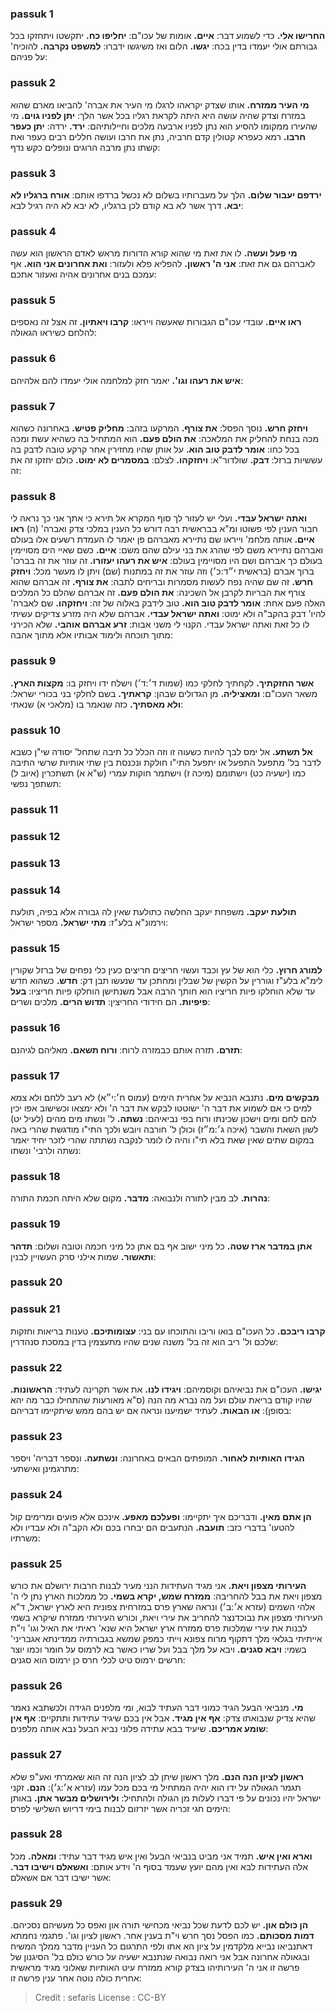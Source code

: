
### passuk 1
<b>החרישו אלי.</b> כדי לשמוע דבר:
<b>איים.</b> אומות של עכו"ם:
<b>יחליפו כח.</b> יתקשטו ויתחזקו בכל גבורתם אולי יעמדו בדין בכח:
<b>יגשו.</b> הלום ואז משיגשו ידברו:
<b>למשפט נקרבה.</b> להוכיח' על פניהם:

### passuk 2
<b>מי העיר ממזרח.</b> אותו שצדק יקראהו לרגלו מי העיר את אברה' להביאו מארם שהוא במזרח וצדק שהיה עושה היא היתה לקראת רגליו בכל אשר הלך:
<b>יתן לפניו גוים.</b> מי שהעירו ממקומו להסיע הוא נתן לפניו ארבעה מלכים וחיילותיהם:
<b>ירד.</b> ירדה:
<b>יתן כעפר חרבו.</b> רמא כעפרא קטולין קדם חרביה, נתן את חרבו ועושה חללים רבים כעפר ואת קשתו נתן מרבה הרוגים ונופלים כקש נדף:

### passuk 3
<b>ירדפם יעבור שלום.</b> הלך על מעברותיו בשלום לא נכשל ברדפו אותם:
<b>אורח ברגליו לא יבא.</b> דרך אשר לא בא קודם לכן ברגליו, לא יבא לא היה רגיל לבא:

### passuk 4
<b>מי פעל ועשה.</b> לו את זאת מי שהוא קורא הדורות מראש לאדם הראשון הוא עשה לאברהם גם את זאת:
<b>אני ה' ראשון.</b> להפליא פלא ולעזור:
<b>ואת אחרונים אני הוא.</b> אף עמכם בנים אחרונים אהיה ואעזור אתכם:

### passuk 5
<b>ראו איים.</b> עובדי עכו"ם הגבורות שאעשה וייראו:
<b>קרבו ויאתיון.</b> זה אצל זה נאספים להלחם כשיראו הגאולה:

### passuk 6
<b>איש את רעהו וגו'.</b> יאמר חזק למלחמה אולי יעמדו להם אלהיהם:

### passuk 7
<b>ויחזק חרש.</b> נוסך הפסל:
<b>את צורף.</b> המרקעו בזהב:
<b>מחליק פטיש.</b> באחרונה כשהוא מכה בנחת להחליק את המלאכה:
<b>את הולם פעם.</b> הוא המתחיל בה כשהיא עשת ומכה בכל כחו:
<b>אומר לדבק טוב הוא.</b> על אותן שהיו מחזירין אחר קרקע טובה לדבק בה עששיות ברזל:
<b>דבק.</b> שולדור"א:
<b>ויחזקהו.</b> לצלם:
<b>במסמרים לא ימוט.</b> כולם יחזקו זה את זה:

### passuk 8
<b>ואתה ישראל עבדי.</b> ועלי יש לעזור לך סוף המקרא אל תירא כי אתך אני כך נראה לי חבור הענין לפי פשוטו ומ"א בבראשית רבה דורש כל הענין במלכי צדק ואברה' 
(ה) <b>ראו איים.</b> אותה מלחמ' וייראו שם נתיירא מאברהם פן יאמר לו העמדת רשעים אלו בעולם ואברהם נתיירא משם לפי שהרג את בני עילם שהם משם:
<b>איים.</b> כשם שאיי הים מסויימין בעולם כך אברהם ושם היו מסויימין בעולם:
<b>איש את רעהו יעזורו.</b> זה עוזר את זה בברכו' ברוך אברם (בראשית י״ד:כ׳) וזה עוזר את זה במתנות (שם) ויתן לו מעשר מכל:
<b>ויחזק חרש.</b> זה שם שהיה נפח לעשות מסמרות ובריחים לתבה:
<b>את צורף.</b> זה אברהם שהוא צורף את הבריות לקרבן אל השכינה:
<b>את הולם פעם.</b> זה אברהם שהלם כל המלכים האלה פעם אחת:
<b>אומר לדבק טוב הוא.</b> טוב לידבק באלוה של זה:
<b>ויחזקהו.</b> שם לאברה' להיו' דבק בהקב"ה ולא ימוט:
<b>ואתה ישראל עבדי.</b> אברהם שלא היה מזרע צדיקים עשיתי לו כל זאת ואתה ישראל עבדי. הקנוי לי משני אבות:
<b>זרע אברהם אוהבי.</b> שלא הכירני מתוך תוכחה ולימוד אבותיו אלא מתוך אהבה:

### passuk 9
<b>אשר החזקתיך.</b> לקחתיך לחלקי כמו (שמות ד׳:ד׳) וישלח ידו ויחזק בו:
<b>מקצות הארץ.</b> משאר העכו"ם:
<b>ומאציליה.</b> מן הגדולים שבהן:
<b>קראתיך.</b> בשם לחלקי בני בכורי ישראל:
<b>ולא מאסתיך.</b> כזה שנאמר בו (מלאכי א) שנאתי:

### passuk 10
<b>אל תשתע.</b> אל ימס לבך להיות כשעוה זו וזה הכלל כל תיבה שתחל' יסודה שי"ן כשבא לדבר בל' מתפעל התפעל או יתפעל התי"ו חולקת ונכנסת בין שתי אותיות שרשי התיבה כמו (ישעיה כט) וישתומם (מיכה ז) וישתמר חוקות עמרי (ש"א א) תשתכרין (איוב ל) תשתפך נפשי:

### passuk 11

### passuk 12

### passuk 13

### passuk 14
<b>תולעת יעקב.</b> משפחת יעקב החלשה כתולעת שאין לה גבורה אלא בפיה, תולעת וירמונ"א בלע"ז:
<b>מתי ישראל.</b> מספר ישראל:

### passuk 15
<b>למורג חרוץ.</b> כלי הוא של עץ וכבד ועשוי חריצים חריצים כעין כלי נפחים של ברזל שקורין לימ"א בלע"ז וגוררין על הקשין של שבלין ומחתכן עד שנעשו תבן דק:
<b>חדש.</b> כשהוא חדש עד שלא הוחלקו פיות חריציו הוא חותך הרבה אבל משנתישן הוחלקו פיות חריציו:
<b>בעל פיפיות.</b> הם חידודי החריצין:
<b>תדוש הרים.</b> מלכים ושרים:

### passuk 16
<b>תזרם.</b> תזרה אותם כבמזרה לרוח:
<b>ורוח תשאם.</b> מאליהם לגיהנם:

### passuk 17
<b>מבקשים מים.</b> נתנבא הנביא על אחרית הימים (עמוס ח׳:י״א) לא רעב ללחם ולא צמא למים כי אם לשמוע את דבר ה' ישוטטו לבקש את דבר ה' ולא ימצאו וכשישוב אפו יכין להם לחם ומים וישכון שכינתו ורוח בפי נביאיהם:
<b>נשתה.</b> ל' ונשתו מים מהים (לעיל יט) לשון השאת והשבר (איכה ג׳:מ״ז) וכולן ל' חורבה ויובש ולכך התי"ו מודגשת שהרי באה במקום שתים שאין שאת בלא תי"ו והיה לו לומר לנקבה נשתתה שהרי לזכר יחיד יאמר נשתה ולרבי' ונשתו:

### passuk 18
<b>נהרות.</b> לב מבין לתורה ולנבואה:
<b>מדבר.</b> מקום שלא היתה חכמת התורה:

### passuk 19
<b>אתן במדבר ארז שטה.</b> כל מיני ישוב אף בם אתן כל מיני חכמה וטובה ושלום:
<b>תדהר ותאשור.</b> שמות אילני סרק העשויין לבנין:

### passuk 20

### passuk 21
<b>קרבו ריבכם.</b> כל העכו"ם בואו וריבו והתוכחו עם בני:
<b>עצומותיכם.</b> טענות בריאות וחזקות שלכם ול' ריב הוא זה בל' משנה שנים שהיו מתעצמין בדין במסכת סנהדרין:

### passuk 22
<b>יגישו.</b> העכו"ם את נביאיהם וקוסמיהם:
<b>ויגידו לנו.</b> את אשר תקרינה לעתיד:
<b>הראשונות.</b> שהיו קודם בריאת עולם ועל מה נברא מה הנה (ס"א מאורעות שהתחילו כבר מה יהא בסופן):
<b>או הבאות.</b> לעתיד ישמיענו ונראה אם יש בהם ממש שיתקיימו דבריהם:

### passuk 23
<b>הגידו האותיות לאחור.</b> המופתים הבאים באחרונה:
<b>ונשתעה.</b> ונספר דבריה' ויספר מתרגמינן ואישתעי:

### passuk 24
<b>הן אתם מאין.</b> ודבריכם איך יתקיימו:
<b>ופעלכם מאפע.</b> אינכם אלא פועים ומרימים קול להטעו' בדברי כזב:
<b>תועבה.</b> הנתעבים הם יבחרו בכם ולא הקב"ה ולא עבדיו ולא משרתיו:

### passuk 25
<b>העירותי מצפון ויאת.</b> אני מגיד העתידות הנני מעיר לבנות חרבות ירושלם את כורש מצפון ויאת את בבל להחריבה:
<b>ממזרח שמש, יקרא בשמי.</b> כל ממלכות הארץ נתן לי ה' אלהי השמים (עזרא א׳:ב׳) ונראה שארץ פרס במזרחית צפונית היא לארץ ישראל, ד"א העירותי מצפון את נבוכדנצר להחריב את עירי ויאת, וכורש העירותי ממזרח שיקרא בשמי לבנות את עירי שמלכות פרס ממזרח ארץ ישראל היא שנא' ראיתי את האיל וגו' וי"ת אייתיתי בגלאי מלך דתקוף מרוח צפונא וייתי כמפק שמשא בגבורתיה ממדינתא אגבריני' בשמי:
<b>ויבא סגנים.</b> ויבא על מלך בבל ועל שריו כאשר בא לרמוס על חומר וכמו יוצר חרשים ירמוס טיט לכלי חרס כן ירמוס הוא סגנים:

### passuk 26
<b>מי.</b> מנביאי הבעל הגיד כמוני דבר העתיד לבוא, ומי מלפנים הגידה ולכשתבא נאמר שהיא צדיק שנבואתו צדק:
<b>אף אין מגיד.</b> אבל אין בכם שיגיד עתידות ותתקיים:
<b>אף אין שומע אמריכם.</b> שיעיד בבא עתידה פלוני נביא הבעל נבא אותה מלפנים:

### passuk 27
<b>ראשון לציון הנה הנם.</b> מלך ראשון שיתן לב לציון הנה זה הוא שאמרתי ואע"פ שלא תגמר הגאולה על ידו הוא יהיה המתחיל מי בכם מכל עמו (עזרא א׳:ג׳):
<b>הנם.</b> זקני ישראל יהיו נכונים על פי דברו לעלות מן הגולה ולהתחיל:
<b>ולירושלים מבשר אתן.</b> באותן הימים חגי זכריה אשר יזרזום לבנות בימי דריוש השלישי לפרס:

### passuk 28
<b>וארא ואין איש.</b> תמיד אני מביט בנביאי הבעל ואין איש מגיד דבר עתיד:
<b>ומאלה.</b> מכל אלה העתידות לבא ואין מהם יועץ שעמד בסוף ה' וידע אותם:
<b>ואשאלם וישיבו דבר.</b> אשר ישיבו דבר אם אשאלם:

### passuk 29
<b>הן כולם און.</b> יש לכם לדעת שכל נביאי מכחישי תורה און ואפס כל מעשיהם נסכיהם.
<b>דמות מסכותם.</b> כמו הפסל נסך חרש וי"ת בענין אחר. ראשון לציון וגו'. פתגמי נחמתא דאתנביאו נבייא מלקדמין על ציון הא אתו ולפי התרגום כל העניין מדבר ממלך המשיח ובגאולה אחרונה אבל אני רואה נבואה שנתנבא ישעיה על כורש כולם בל' הסיגנון של פרשה זו אני ה' העירותיהו בצדק קורא ממזרח עיט האותיות שאלוני מגיד מראשית אחרית כולה נוטה אחר ענין פרשה זו:

>Credit : sefaris
>License : CC-BY